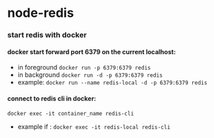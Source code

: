 # node-redis



### start redis with docker

#### docker start forward port 6379 on the current localhost:
- in foreground
`docker run -p 6379:6379 redis`
- in background
`docker run -d -p 6379:6379 redis`
- example:
`docker run --name redis-local -d -p 6379:6379 redis`

#### connect to redis cli in docker:
`docker exec -it container_name redis-cli`
- example if :
`docker exec -it redis-local redis-cli`
